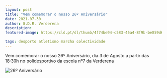 ```yaml
---
layout: post
title: "Vem comemorar o nosso 26º Aniversário"
date: 2021-07-30
author: G.D.R. Verderena
description: 
featured-image: https://cld.pt/dl/thumb/4f74be94-c583-45a4-8f9b-be859d67bebc/26_Aniversario.png?size=xl&crop=false&format=png

tags: desporto atletismo marcha colectividade
---
```


Vem comemorar o nosso 26º Aniversário, dia 3 de Agosto a partir das 18:30h no polidesportivo da escola nº7 da Verderena

![26º Aniversário](https://cld.pt/dl/thumb/4f74be94-c583-45a4-8f9b-be859d67bebc/26_Aniversario.png?size=xl&crop=false&format=png)

